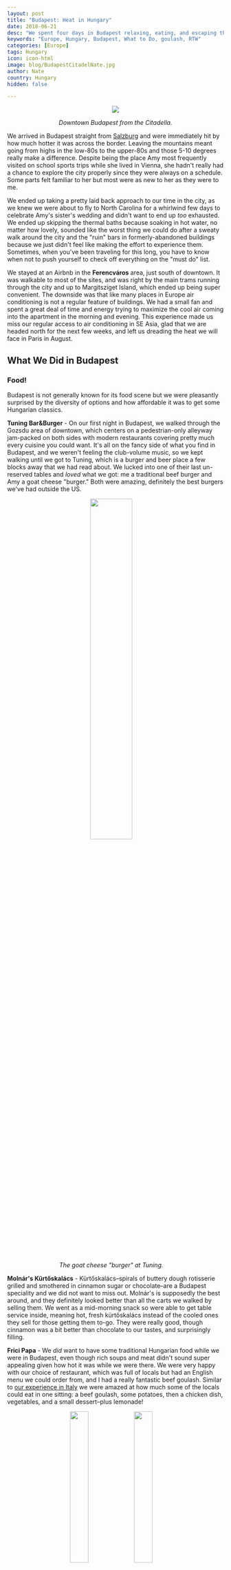 ```yaml
---
layout: post
title: "Budapest: Heat in Hungary"
date: 2018-06-21
desc: "We spent four days in Budapest relaxing, eating, and escaping the heat."
keywords: "Europe, Hungary, Budapest, What to Do, goulash, RTW"
categories: [Europe]
tags: Hungary
icon: icon-html
image: blog/BudapestCitadelNate.jpg
author: Nate
country: Hungary
hidden: false

---
```


<div style="text-align: center;"><a href="/static/assets/img/blog/BudapestCitadelPANO.jpg" target="_blank"><img src="/static/assets/img/blog/BudapestCitadelPANO.jpg" style="max-width: calc(95% - 20px);"></a><p><i>Downtown Budapest from the Citadella.</i></p></div><p></p> 

We arrived in Budapest straight from [Salzburg](/blog/2018/06/Salzburg/) and were immediately hit by how much hotter it was across the border. Leaving the mountains meant going from highs in the low-80s to the upper-80s and those 5-10 degrees really make a difference. Despite being the place Amy most frequently visited on school sports trips while she lived in Vienna, she hadn't really had a chance to explore the city properly since they were always on a schedule. Some parts felt familiar to her but most were as new to her as they were to me. 

We ended up taking a pretty laid back approach to our time in the city, as we knew we were about to fly to North Carolina for a whirlwind few days to celebrate Amy's sister's wedding and didn't want to end up _too_ exhausted. We ended up skipping the thermal baths because soaking in hot water, no matter how lovely, sounded like the worst thing we could do after a sweaty walk around the city and the "ruin" bars in formerly-abandoned buildings because we just didn't feel like making the effort to experience them. Sometimes, when you've been traveling for this long, you have to know when not to push yourself to check off everything on the "must do" list. 

We stayed at an Airbnb in the **Ferencváros** area, just south of downtown. It was walkable to most of the sites, and was right by the main trams running through the city and up to Margitsziget Island, which ended up being super convenient. The downside was that like many places in Europe air conditioning is not a regular feature of buildings. We had a small fan and spent a great deal of time and energy trying to maximize the cool air coming into the apartment in the morning and evening. This experience made us miss our regular access to air conditioning in SE Asia, glad that we are headed north for the next few weeks, and left us dreading the heat we will face in Paris in August.

## <i class="fa fa-check-square" aria-hidden="true" style="color:#2495C4;"></i> What We Did in Budapest

### Food!

Budapest is not generally known for its food scene but we were pleasantly surprised by the diversity of options and how affordable it was to get some Hungarian classics. 

**Tuning Bar&Burger** - On our first night in Budapest, we walked through the Gozsdu area of downtown, which centers on a pedestrian-only alleyway jam-packed on both sides with modern restaurants covering pretty much every cuisine you could want. It's all on the fancy side of what you find in Budapest, and we weren't feeling the club-volume music, so we kept walking until we got to Tuning, which is a burger and beer place a few blocks away that we had read about. We lucked into one of their last un-reserved tables and _loved_ what we got: me a traditional beef burger and Amy a goat cheese "burger." Both were amazing, definitely the best burgers we've had outside the US.

<div style="text-align: center; max-width: calc(100% - 20px);"><a href="/static/assets/img/blog/BudapestTuningFeta.jpg" target="_blank"><img src="/static/assets/img/blog/BudapestTuningFeta.jpg" width="45%"></a><p><i>The goat cheese "burger" at Tuning.</i></p></div><p></p>

**Molnár's Kürtőskalács** - Kürtőskalács–spirals of buttery dough rotisserie grilled and smothered in cinnamon sugar or chocolate–are a Budapest speciality and we did not want to miss out. Molnár's is supposedly the best around, and they definitely looked better than all the carts we walked by selling them. We went as a mid-morning snack so were able to get table service inside, meaning hot, fresh kürtőskalács instead of the cooled ones they sell for those getting them to-go. They were really good, though cinnamon was a bit better than chocolate to our tastes, and surprisingly filling.

**Frici Papa** - We _did_ want to have some traditional Hungarian food while we were in Budapest, even though rich soups and meat didn't sound super appealing given how hot it was while we were there. We were very happy with our choice of restaurant, which was full of locals but had an English menu we could order from, and I had a really fantastic beef goulash. Similar to [our experience in Italy](/blog/2018/05/lerici/) we were amazed at how much some of the locals could eat in one sitting: a beef goulash, some potatoes, then a chicken dish, vegetables, and a small dessert–plus lemonade!

<div style="text-align: center; max-width: calc(100% - 20px);"><a href="/static/assets/img/blog/BudapestSkalacsNate.jpg" target="_blank"><img src="/static/assets/img/blog/BudapestSkalacsNate.jpg" width="30%"></a> <a href="/static/assets/img/blog/BudapestGoulashNate.jpg" target="_blank"><img src="/static/assets/img/blog/BudapestGoulashNate.jpg" width="30%"></a><p><i>Left: Fresh Kürtőskalács at Molnar's. Right: Beef goulash at Frici Papa.</i></p></div><p></p>

**Istanbul Restaurant** - We happened to walk by this place on our way out of Tuning and immediately marked it on our map: their falafel, hummus, and doner looked amazing when we walked by and ever since our time in Jordan we have been craving more mediterranean food. We went back a couple days later and were happy we did–not the least because we ordered some baklava to go with our pitas and really sweeten up our lunch.

### Tourist Sites

**Margitsziget Island** - Probably our favorite destination in Budapest, this island park in the middle of the Danube is a lovely escape from both the heat and the crowds. Trams run right to its entrance, so its easy to get to, and at over a mile long there is plenty of park to explore. Probably its most fun feature is the large fountain that does a synchronized water/music show at the top of every hour, but all of the green space farther into the park is really nice as well.

<div style="text-align: center; max-width: calc(100% - 20px);"><a href="/static/assets/img/blog/BudapestFountain.jpg" target="_blank"><img src="/static/assets/img/blog/BudapestFountain.jpg" width="45%"></a> <a href="/static/assets/img/blog/BudapestFire.jpg" target="_blank"><img src="/static/assets/img/blog/BudapestFire.jpg" width="45%"></a><p><i>Left: The musical fountain. Right: Something big was on fire when we got to the island, never figured out what.</i></p></div><p></p>

**Fisherman's Bastion** - High up on the hill running along the east side of the river, the Fisherman's Bastion has a great view over downtown Budapest and some pretty buildings to go along with it. We hiked up through the adjacent park, which was a bit more strenuous than we were expecting, but enjoyed the views throughout. We arrived after eating or otherwise we probably would have grabbed a table at the surprisingly-cheap restaurant right on the balustrade overlooking the city.

<div style="text-align: center; max-width: calc(100% - 20px);"><a href="/static/assets/img/blog/BudapestBastion.jpg" target="_blank"><img src="/static/assets/img/blog/BudapestBastion.jpg" width="45%"></a> <a href="/static/assets/img/blog/BudapestBastionAmy.jpg" target="_blank"><img src="/static/assets/img/blog/BudapestBastionAmy.jpg" width="25.4%"></a><p><i>Left: Mattias Church beside Fisherman's Bastion: Right: View from Fisherman's Bastion.</i></p></div><p></p>

**Citadella** - A bit farther down the river, but otherwise similar to the Fisherman's Bastion, we again enjoyed hiking up the steep hills in the adjacent park and then getting beautiful views once on top of the ridge. We did stay long enough in the primary lookout point to notice that there was one shady bench all the tour groups ignored because it was partially behind some chainlink fence, which we then enjoyed as a place to sit and read in the breeze for a bit.

**Central Market** - As far as European markets go, this one was better than most we've been to, though it stills pales in comparison to all of the markets we visited in Southeast Asia. The food stalls on the north end of the 2nd floor were the most appealing, but since we were there in the morning most were still closed and we didn't end up getting anything. 

**Shoes on the Danube Bank** - The final site we visited before departing Budapest was this memorial to those murdered during WWII, who would often be lined up on the river bank, told to strip, and then shot, falling straight into the river where their bodies would be carried away. The memorial is a long row of metal shoes along the edge, with candles and flowers left around them by recent visitors.

<div style="text-align: center; max-width: calc(100% - 20px);"><a href="/static/assets/img/blog/BudapestCentralMarket.jpg" target="_blank"><img src="/static/assets/img/blog/BudapestCentralMarket.jpg" width="45%"></a> <a href="/static/assets/img/blog/BudapestShoes.jpg" target="_blank"><img src="/static/assets/img/blog/BudapestShoes.jpg" width="45%"></a><p><i>Left: Central Market. Right: Shoes on the Danube Bank.</i></p></div><p></p>

## <i class="fa fa-check-square" aria-hidden="true" style="color:#2495C4;"></i> How We Did with Our Budget in Budapest

For our time in Budapest, the cheapest city we're visiting in Europe, we had budgeted only 55 USD a night for accommodations. We ended up spending only 47 USD per night for our Airbnb in Ferencváros, a residential area about a 20-minute walk from the core of downtown. 

We had also budgeted 15 USD per day per person for food and 15 USD per day per person for entertainment. Out of that planned 60 USD total, we ended up spending only 41 USD per day on average since we took such a low-key approach to our time in Budapest, with the biggest expenses being our lunches out. Overall we ended up underspending our total Budapest budget by a solid amount, which we'll happily add to our Prague budget so we can book our first food tour in a while! 

<div style="text-align: center; max-width: calc(100% - 20px);"><a href="/static/assets/img/blog/BudapestTram.jpg" target="_blank"><img src="/static/assets/img/blog/BudapestTram.jpg" width="30%"></a><p><i>I really wish DC had trams–with dedicated lanes and right-of-way...!</i></p></div><p></p>
